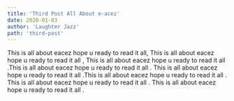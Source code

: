```yaml
---
title: 'Third Post All About e-acez'
date: 2020-01-03
author: 'Laughter Jazz'
path: 'third-post'
---
```


This is all about eacez hope u ready to read it all, This is all about eacez hope u ready to read it all ,
This is all about eacez hope u ready to read it all .This is all about eacez hope u ready to read it all .
This is all about eacez hope u ready to read it all .This is all about eacez hope u ready to read it all .
This is all about eacez hope u ready to read it all . This is all about eacez hope u ready to read it all .